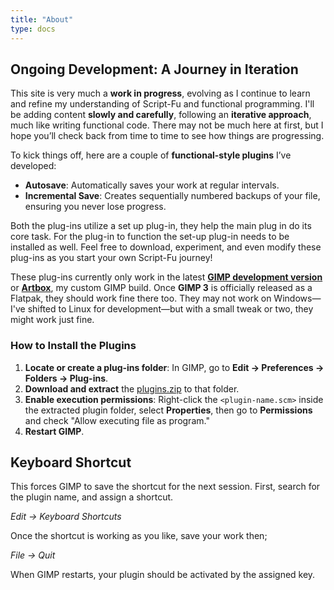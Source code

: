 ```yaml
---
title: "About"
type: docs
---
```


## Ongoing Development: A Journey in Iteration

This site is very much a **work in progress**, evolving as I continue to learn and refine my understanding of Script-Fu and functional programming. I'll be adding content **slowly and carefully**, following an **iterative approach**, much like writing functional code. There may not be much here at first, but I hope you’ll check back from time to time to see how things are progressing.

To kick things off, here are a couple of **functional-style plugins** I’ve developed:

- **Autosave**: Automatically saves your work at regular intervals.
- **Incremental Save**: Creates sequentially numbered backups of your file, ensuring you never lose progress.

Both the plug-ins utilize a set up plug-in, they help the main plug in do its core task. For the plug-in to function the set-up plug-in needs to be installed as well. Feel free to download, experiment, and even modify these plug-ins as you start your own Script-Fu journey!

These plug-ins currently only work in the latest [**GIMP development version**](https://gitlab.gnome.org/GNOME/gimp/-/commits/master?ref_type=heads) or [**Artbox**](https://script-fu.github.io/artbox/), my custom GIMP build. Once **GIMP 3** is officially released as a Flatpak, they should work fine there too. They may not work on Windows—I've shifted to Linux for development—but with a small tweak or two, they might work just fine.

### How to Install the Plugins

1. **Locate or create a plug-ins folder**: In GIMP, go to **Edit → Preferences → Folders → Plug-ins**.
2. **Download and extract** the [plugins.zip](/funky/downloads/plugins.zip) to that folder.
3. **Enable execution permissions**: Right-click the `<plugin-name.scm>` inside the extracted plugin folder, select **Properties**, then go to **Permissions** and check "Allow executing file as program."
4. **Restart GIMP**.

## Keyboard Shortcut

This forces GIMP to save the shortcut for the next session. First, search for the plugin name, and assign a shortcut.

_Edit -> Keyboard Shortcuts_

Once the shortcut is working as you like, save your work then;  

_File -> Quit_

When GIMP restarts, your plugin should be activated by the assigned key.
